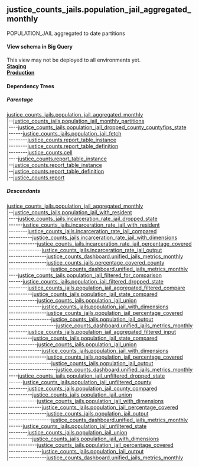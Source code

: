 ## justice_counts_jails.population_jail_aggregated_monthly
POPULATION_JAIL aggregated to date partitions

#### View schema in Big Query
This view may not be deployed to all environments yet.<br/>
[**Staging**](https://console.cloud.google.com/bigquery?pli=1&p=recidiviz-staging&page=table&project=recidiviz-staging&d=justice_counts_jails&t=population_jail_aggregated_monthly)
<br/>
[**Production**](https://console.cloud.google.com/bigquery?pli=1&p=recidiviz-123&page=table&project=recidiviz-123&d=justice_counts_jails&t=population_jail_aggregated_monthly)
<br/>

#### Dependency Trees

##### Parentage
[justice_counts_jails.population_jail_aggregated_monthly](../justice_counts_jails/population_jail_aggregated_monthly.md) <br/>
|--[justice_counts_jails.population_jail_monthly_partitions](../justice_counts_jails/population_jail_monthly_partitions.md) <br/>
|----[justice_counts_jails.population_jail_dropped_county_countyfips_state](../justice_counts_jails/population_jail_dropped_county_countyfips_state.md) <br/>
|------[justice_counts_jails.population_jail_fetch](../justice_counts_jails/population_jail_fetch.md) <br/>
|--------[justice_counts.report_table_instance](../justice_counts/report_table_instance.md) <br/>
|--------[justice_counts.report_table_definition](../justice_counts/report_table_definition.md) <br/>
|--------[justice_counts.cell](../justice_counts/cell.md) <br/>
|----[justice_counts.report_table_instance](../justice_counts/report_table_instance.md) <br/>
|--[justice_counts.report_table_instance](../justice_counts/report_table_instance.md) <br/>
|--[justice_counts.report_table_definition](../justice_counts/report_table_definition.md) <br/>
|--[justice_counts.report](../justice_counts/report.md) <br/>


##### Descendants
[justice_counts_jails.population_jail_aggregated_monthly](../justice_counts_jails/population_jail_aggregated_monthly.md) <br/>
|--[justice_counts_jails.population_jail_with_resident](../justice_counts_jails/population_jail_with_resident.md) <br/>
|----[justice_counts_jails.incarceration_rate_jail_dropped_state](../justice_counts_jails/incarceration_rate_jail_dropped_state.md) <br/>
|------[justice_counts_jails.incarceration_rate_jail_with_resident](../justice_counts_jails/incarceration_rate_jail_with_resident.md) <br/>
|--------[justice_counts_jails.incarceration_rate_jail_compared](../justice_counts_jails/incarceration_rate_jail_compared.md) <br/>
|----------[justice_counts_jails.incarceration_rate_jail_with_dimensions](../justice_counts_jails/incarceration_rate_jail_with_dimensions.md) <br/>
|------------[justice_counts_jails.incarceration_rate_jail_percentage_covered](../justice_counts_jails/incarceration_rate_jail_percentage_covered.md) <br/>
|--------------[justice_counts_jails.incarceration_rate_jail_output](../justice_counts_jails/incarceration_rate_jail_output.md) <br/>
|----------------[justice_counts_dashboard.unified_jails_metrics_monthly](../justice_counts_dashboard/unified_jails_metrics_monthly.md) <br/>
|----------------[justice_counts_jails.percentage_covered_county](../justice_counts_jails/percentage_covered_county.md) <br/>
|------------------[justice_counts_dashboard.unified_jails_metrics_monthly](../justice_counts_dashboard/unified_jails_metrics_monthly.md) <br/>
|----[justice_counts_jails.population_jail_filtered_for_comparison](../justice_counts_jails/population_jail_filtered_for_comparison.md) <br/>
|------[justice_counts_jails.population_jail_filtered_dropped_state](../justice_counts_jails/population_jail_filtered_dropped_state.md) <br/>
|--------[justice_counts_jails.population_jail_aggregated_filtered_compare](../justice_counts_jails/population_jail_aggregated_filtered_compare.md) <br/>
|----------[justice_counts_jails.population_jail_state_compared](../justice_counts_jails/population_jail_state_compared.md) <br/>
|------------[justice_counts_jails.population_jail_union](../justice_counts_jails/population_jail_union.md) <br/>
|--------------[justice_counts_jails.population_jail_with_dimensions](../justice_counts_jails/population_jail_with_dimensions.md) <br/>
|----------------[justice_counts_jails.population_jail_percentage_covered](../justice_counts_jails/population_jail_percentage_covered.md) <br/>
|------------------[justice_counts_jails.population_jail_output](../justice_counts_jails/population_jail_output.md) <br/>
|--------------------[justice_counts_dashboard.unified_jails_metrics_monthly](../justice_counts_dashboard/unified_jails_metrics_monthly.md) <br/>
|--------[justice_counts_jails.population_jail_aggregated_filtered_input](../justice_counts_jails/population_jail_aggregated_filtered_input.md) <br/>
|----------[justice_counts_jails.population_jail_state_compared](../justice_counts_jails/population_jail_state_compared.md) <br/>
|------------[justice_counts_jails.population_jail_union](../justice_counts_jails/population_jail_union.md) <br/>
|--------------[justice_counts_jails.population_jail_with_dimensions](../justice_counts_jails/population_jail_with_dimensions.md) <br/>
|----------------[justice_counts_jails.population_jail_percentage_covered](../justice_counts_jails/population_jail_percentage_covered.md) <br/>
|------------------[justice_counts_jails.population_jail_output](../justice_counts_jails/population_jail_output.md) <br/>
|--------------------[justice_counts_dashboard.unified_jails_metrics_monthly](../justice_counts_dashboard/unified_jails_metrics_monthly.md) <br/>
|----[justice_counts_jails.population_jail_unfiltered_dropped_state](../justice_counts_jails/population_jail_unfiltered_dropped_state.md) <br/>
|------[justice_counts_jails.population_jail_unfiltered_county](../justice_counts_jails/population_jail_unfiltered_county.md) <br/>
|--------[justice_counts_jails.population_jail_county_compared](../justice_counts_jails/population_jail_county_compared.md) <br/>
|----------[justice_counts_jails.population_jail_union](../justice_counts_jails/population_jail_union.md) <br/>
|------------[justice_counts_jails.population_jail_with_dimensions](../justice_counts_jails/population_jail_with_dimensions.md) <br/>
|--------------[justice_counts_jails.population_jail_percentage_covered](../justice_counts_jails/population_jail_percentage_covered.md) <br/>
|----------------[justice_counts_jails.population_jail_output](../justice_counts_jails/population_jail_output.md) <br/>
|------------------[justice_counts_dashboard.unified_jails_metrics_monthly](../justice_counts_dashboard/unified_jails_metrics_monthly.md) <br/>
|------[justice_counts_jails.population_jail_unfiltered_state](../justice_counts_jails/population_jail_unfiltered_state.md) <br/>
|--------[justice_counts_jails.population_jail_union](../justice_counts_jails/population_jail_union.md) <br/>
|----------[justice_counts_jails.population_jail_with_dimensions](../justice_counts_jails/population_jail_with_dimensions.md) <br/>
|------------[justice_counts_jails.population_jail_percentage_covered](../justice_counts_jails/population_jail_percentage_covered.md) <br/>
|--------------[justice_counts_jails.population_jail_output](../justice_counts_jails/population_jail_output.md) <br/>
|----------------[justice_counts_dashboard.unified_jails_metrics_monthly](../justice_counts_dashboard/unified_jails_metrics_monthly.md) <br/>


